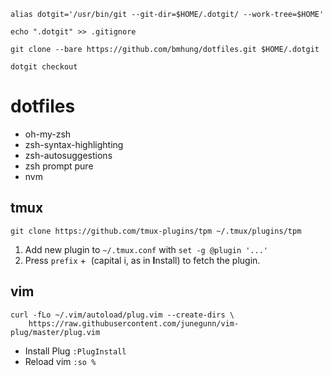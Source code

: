 `alias dotgit='/usr/bin/git --git-dir=$HOME/.dotgit/ --work-tree=$HOME'`

`echo ".dotgit" >> .gitignore`

`git clone --bare https://github.com/bmhung/dotfiles.git $HOME/.dotgit`

`dotgit checkout`

# dotfiles

- oh-my-zsh
- zsh-syntax-highlighting
- zsh-autosuggestions
- zsh prompt pure
- nvm
  

## tmux

`git clone https://github.com/tmux-plugins/tpm ~/.tmux/plugins/tpm`

1. Add new plugin to `~/.tmux.conf` with `set -g @plugin '...'`
2. Press `prefix` +  (capital i, as in **I**nstall) to fetch the plugin.

## vim

```
curl -fLo ~/.vim/autoload/plug.vim --create-dirs \
    https://raw.githubusercontent.com/junegunn/vim-plug/master/plug.vim
```

- Install Plug `:PlugInstall`
- Reload vim `:so %`
